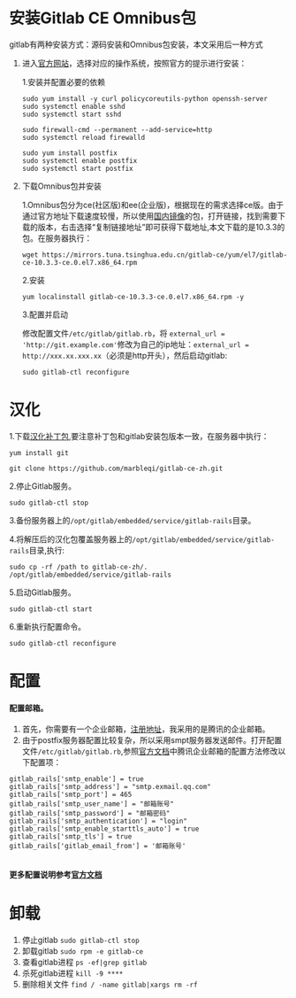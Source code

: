 # 安装Gitlab CE Omnibus包
gitlab有两种安装方式：源码安装和Omnibus包安装，本文采用后一种方式

1. 进入[官方网站](https://about.gitlab.com/installation/)，选择对应的操作系统，按照官方的提示进行安装：

    1.安装并配置必要的依赖
	
	```
	sudo yum install -y curl policycoreutils-python openssh-server
	sudo systemctl enable sshd
	sudo systemctl start sshd

	sudo firewall-cmd --permanent --add-service=http
	sudo systemctl reload firewalld

	sudo yum install postfix
	sudo systemctl enable postfix
	sudo systemctl start postfix
	```	
	
2. 下载Omnibus包并安装

	1.Omnibus包分为ce(社区版)和ee(企业版)，根据现在的需求选择ce版。由于通过官方地址下载速度较慢，所以使用[国内镜像](https://mirrors.tuna.tsinghua.edu.cn/gitlab-ce/yum/el7/)的包，打开链接，找到需要下载的版本，右击选择“复制链接地址”即可获得下载地址,本文下载的是10.3.3的包。在服务器执行：

	```
	wget https://mirrors.tuna.tsinghua.edu.cn/gitlab-ce/yum/el7/gitlab-ce-10.3.3-ce.0.el7.x86_64.rpm
	```
	2.安装
	
	```
	yum localinstall gitlab-ce-10.3.3-ce.0.el7.x86_64.rpm -y
	```
	3.配置并启动
	
	修改配置文件`/etc/gitlab/gitlab.rb`，将	`external_url = 'http://git.example.com'`修改为自己的ip地址：`external_url = http://xxx.xx.xxx.xx`（必须是http开头），然后启动gitlab:
	
	`sudo gitlab-ctl reconfigure`
		 
		
# 汉化
1.下载[汉化补丁包](https://github.com/marbleqi/gitlab-ce-zh),要注意补丁包和gitlab安装包版本一致，在服务器中执行：

```
yum install git   

git clone https://github.com/marbleqi/gitlab-ce-zh.git
```

2.停止Gitlab服务。

`sudo gitlab-ctl stop`

3.备份服务器上的`/opt/gitlab/embedded/service/gitlab-rails`目录。

4.将解压后的汉化包覆盖服务器上的`/opt/gitlab/embedded/service/gitlab-rails`目录,执行:

`sudo cp -rf /path to gitlab-ce-zh/. /opt/gitlab/embedded/service/gitlab-rails`

5.启动Gitlab服务。

`sudo gitlab-ctl start`

6.重新执行配置命令。

`sudo gitlab-ctl reconfigure`
	

# 配置
#### 配置邮箱。

1. 首先，你需要有一个企业邮箱，[注册地址](https://exmail.qq.com/onlinesell/intro)，我采用的是腾讯的企业邮箱。
2. 由于postfix服务器配置比较复杂，所以采用smpt服务器发送邮件。打开配置文件`/etc/gitlab/gitlab.rb`,参照[官方文档](https://docs.gitlab.com/omnibus/settings/smtp.html)中腾讯企业邮箱的配置方法修改以下配置项：

```
gitlab_rails['smtp_enable'] = true
gitlab_rails['smtp_address'] = "smtp.exmail.qq.com"
gitlab_rails['smtp_port'] = 465
gitlab_rails['smtp_user_name'] = "邮箱账号"
gitlab_rails['smtp_password'] = "邮箱密码"
gitlab_rails['smtp_authentication'] = "login"
gitlab_rails['smtp_enable_starttls_auto'] = true
gitlab_rails['smtp_tls'] = true
gitlab_rails['gitlab_email_from'] = '邮箱账号'
	
```
#### 更多配置说明参考[官方文档](https://docs.gitlab.com/omnibus/README.html)

# 卸载

1. 停止gitlab
`sudo gitlab-ctl stop`
2. 卸载gitlab
`sudo rpm -e gitlab-ce`
3. 查看gitlab进程 
`ps -ef|grep gitlab`
4. 杀死gitlab进程
`kill -9 ****`
5. 删除相关文件 
`find / -name gitlab|xargs rm -rf`


		
		 